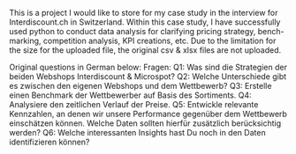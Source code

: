 This is a project I would like to store for my case study in the interview for Interdiscount.ch in Switzerland.
Within this case study, I have successfully used python to conduct data analysis for clarifying pricing strategy, bench-marking, competition analysis, KPI creations, etc.
Due to the limitation for the size for the uploaded file, the original csv & xlsx files are not uploaded.

Original questions in German below:
Fragen:
Q1: Was sind die Strategien der beiden Webshops Interdiscount & Microspot?
Q2: Welche Unterschiede gibt es zwischen den eigenen Webshops und dem Wettbewerb?
Q3: Erstelle einen Benchmark der Wettbewerber auf Basis des Sortiments.
Q4: Analysiere den zeitlichen Verlauf der Preise.
Q5: Entwickle relevante Kennzahlen, an denen wir unsere Performance gegenüber dem Wettbewerb einschätzen können. Welche Daten sollten hierfür zusätzlich berücksichtig werden?
Q6: Welche interessanten Insights hast Du noch in den Daten identifizieren können?
